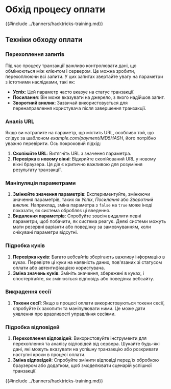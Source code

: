 # Обхід процесу оплати

{{#include ../banners/hacktricks-training.md}}

## Техніки обходу оплати

### Перехоплення запитів

Під час процесу транзакції важливо контролювати дані, що обмінюються між клієнтом і сервером. Це можна зробити, перехоплюючи всі запити. У цих запитах звертайте увагу на параметри з істотними наслідками, такі як:

- **Успіх**: Цей параметр часто вказує на статус транзакції.
- **Посилання**: Він може вказувати на джерело, з якого надійшов запит.
- **Зворотний виклик**: Зазвичай використовується для перенаправлення користувача після завершення транзакції.

### Аналіз URL

Якщо ви натрапите на параметр, що містить URL, особливо той, що слідує за шаблоном _example.com/payment/MD5HASH_, його потрібно уважно перевірити. Ось покроковий підхід:

1. **Скопіюйте URL**: Витягніть URL з значення параметра.
2. **Перевірка в новому вікні**: Відкрийте скопійований URL у новому вікні браузера. Ця дія є критично важливою для розуміння результату транзакції.

### Маніпуляція параметрами

1. **Змінюйте значення параметрів**: Експериментуйте, змінюючи значення параметрів, таких як _Успіх_, _Посилання_ або _Зворотний виклик_. Наприклад, зміна параметра з `false` на `true` може іноді показати, як система обробляє ці введення.
2. **Видалення параметрів**: Спробуйте зовсім видалити певні параметри, щоб побачити, як система реагує. Деякі системи можуть мати резервні варіанти або поведінку за замовчуванням, коли очікувані параметри відсутні.

### Підробка куків

1. **Перевірка куків**: Багато вебсайтів зберігають важливу інформацію в куках. Перевірте ці куки на наявність даних, пов'язаних зі статусом оплати або автентифікацією користувача.
2. **Зміна значень куків**: Змініть значення, збережені в куках, і спостерігайте, як змінюється відповідь або поведінка вебсайту.

### Викрадення сесії

1. **Токени сесії**: Якщо в процесі оплати використовуються токени сесії, спробуйте їх захопити та маніпулювати ними. Це може дати уявлення про вразливості управління сесіями.

### Підробка відповідей

1. **Перехоплення відповідей**: Використовуйте інструменти для перехоплення та аналізу відповідей від сервера. Шукайте будь-які дані, які можуть вказувати на успішну транзакцію або розкривати наступні кроки в процесі оплати.
2. **Зміна відповідей**: Спробуйте змінити відповіді перед їх обробкою браузером або додатком, щоб змоделювати сценарій успішної транзакції.

{{#include ../banners/hacktricks-training.md}}
